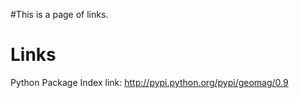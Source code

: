 #This is a page of links.

# Links #

Python Package Index link:
http://pypi.python.org/pypi/geomag/0.9
